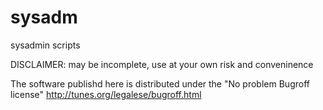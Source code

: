 sysadm
======

sysadmin scripts 

DISCLAIMER: may be incomplete, use at your own risk and conveninence

The software publishd here is distributed under the "No problem Bugroff license"
http://tunes.org/legalese/bugroff.html

